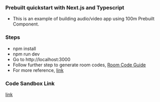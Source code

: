 ### Prebuilt quickstart with Next.js and Typescript

- This is an example of building audio/video app using 100m Prebuilt Component.

### Steps
- npm install
- npm run dev
- Go to http://localhost:3000
- Follow further step to generate room codes, [Room Code Guide](https://www.100ms.live/docs/get-started/v2/get-started/prebuilt/room-codes/overview)
- For more reference, [link](https://www.100ms.live/docs/javascript/v2/quickstart/prebuilt-quickstart)

### Code Sandbox Link

[link](https://codesandbox.io/p/sandbox/github/100mslive/100ms-examples/tree/main/web/prebuilt-quickstart/with-nextjs-typescript)